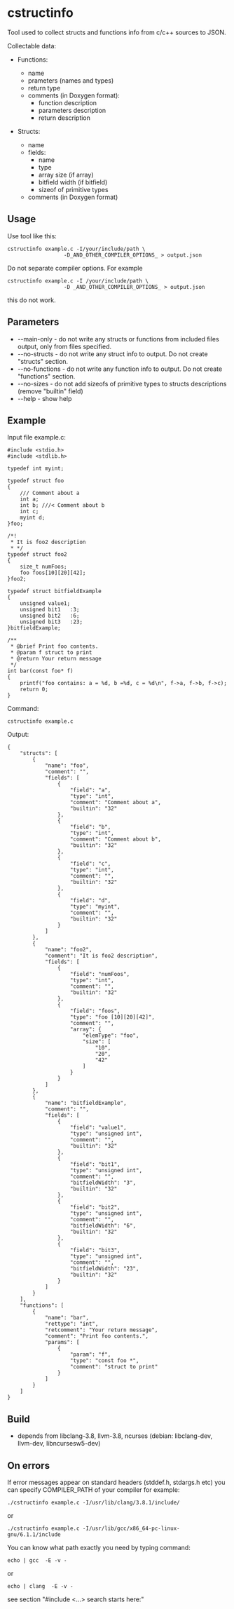 # cstructinfo
Tool used to collect structs and functions info from c/c++ sources to JSON.

Collectable data:
- Functions:
  - name
  - prameters (names and types)
  - return type
  - comments (in Doxygen format):
    - function description
    - parameters description
    - return description
    
- Structs:
  - name
  - fields:
    - name
    - type
    - array size (if array)
    - bitfield width (if bitfield)
    - sizeof of primitive types
  - comments (in Doxygen format)
    

## Usage
Use tool like this:
```
cstructinfo example.c -I/your/include/path \
                  -D_AND_OTHER_COMPILER_OPTIONS_ > output.json
```

Do not separate compiler options. For example
```
cstructinfo example.c -I /your/include/path \
                  -D _AND_OTHER_COMPILER_OPTIONS_ > output.json
```
this do not work.

## Parameters
- --main-only - do not write any structs or functions from included files output, only from files specified.
- --no-structs - do not write any struct info to output. Do not create "structs" section.
- --no-functions - do not write any function info to output. Do not create "functions" section.
- --no-sizes - do not add sizeofs of primitive types to structs descriptions (remove "builtin" field)
- --help - show help


## Example
Input file example.c:
```
#include <stdio.h>
#include <stdlib.h>

typedef int myint;

typedef struct foo
{
    /// Comment about a
    int a;
    int b; ///< Comment about b
    int c;
    myint d;
}foo;

/*!
 * It is foo2 description
 * */
typedef struct foo2
{
    size_t numFoos;
    foo foos[10][20][42];
}foo2;

typedef struct bitfieldExample
{
    unsigned value1;
    unsigned bit1   :3; 
    unsigned bit2   :6; 
    unsigned bit3   :23;
}bitfieldExample;

/**
 * @brief Print foo contents.
 * @param f struct to print
 * @return Your return message
 */
int bar(const foo* f)
{
    printf("foo contains: a = %d, b =%d, c = %d\n", f->a, f->b, f->c);
    return 0;
}
```
Command:
```
cstructinfo example.c
```

Output:
```
{
    "structs": [
        {
            "name": "foo",
            "comment": "",
            "fields": [
                {
                    "field": "a",
                    "type": "int",
                    "comment": "Comment about a",
                    "builtin": "32"
                },
                {
                    "field": "b",
                    "type": "int",
                    "comment": "Comment about b",
                    "builtin": "32"
                },
                {
                    "field": "c",
                    "type": "int",
                    "comment": "",
                    "builtin": "32"
                },
                {
                    "field": "d",
                    "type": "myint",
                    "comment": "",
                    "builtin": "32"
                }
            ]
        },
        {
            "name": "foo2",
            "comment": "It is foo2 description",
            "fields": [
                {
                    "field": "numFoos",
                    "type": "int",
                    "comment": "",
                    "builtin": "32"
                },
                {
                    "field": "foos",
                    "type": "foo [10][20][42]",
                    "comment": "",
                    "array": {
                        "elemType": "foo",
                        "size": [
                            "10",
                            "20",
                            "42"
                        ]
                    }
                }
            ]
        },
        {
            "name": "bitfieldExample",
            "comment": "",
            "fields": [
                {
                    "field": "value1",
                    "type": "unsigned int",
                    "comment": "",
                    "builtin": "32"
                },
                {
                    "field": "bit1",
                    "type": "unsigned int",
                    "comment": "",
                    "bitfieldWidth": "3",
                    "builtin": "32"
                },
                {
                    "field": "bit2",
                    "type": "unsigned int",
                    "comment": "",
                    "bitfieldWidth": "6",
                    "builtin": "32"
                },
                {
                    "field": "bit3",
                    "type": "unsigned int",
                    "comment": "",
                    "bitfieldWidth": "23",
                    "builtin": "32"
                }
            ]
        }
    ],
    "functions": [
        {
            "name": "bar",
            "rettype": "int",
            "retcomment": "Your return message",
            "comment": "Print foo contents.",
            "params": [
                {
                    "param": "f",
                    "type": "const foo *",
                    "comment": "struct to print"
                }
            ]
        }
    ]
}
```

## Build
- depends from libclang-3.8, llvm-3.8, ncurses
  (debian: libclang-dev, llvm-dev, libncursesw5-dev)


## On errors
If error messages appear on standard headers (stddef.h, stdargs.h etc)
you can specify COMPILER_PATH of your compiler for example:

```
./cstructinfo example.c -I/usr/lib/clang/3.8.1/include/
```
or
```
./cstructinfo example.c -I/usr/lib/gcc/x86_64-pc-linux-gnu/6.1.1/include
```

You can know what path exactly you need by typing command:
```
echo | gcc  -E -v -
```
or
```
echo | clang  -E -v -
```
see section "#include <...> search starts here:"
